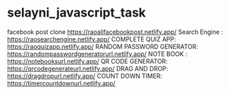# selayni_javascript_task
facebook post clone
https://raoalifacebookpost.netlify.app/
Search Engine :
https://raosearchengine.netlify.app/
COMPLETE QUIZ APP:
https://raoquizapp.netlify.app/
RANDOM PASSWORD GENERATOR:
https://randompasswordgeneratorurl.netlify.app/
NOTE BOOK :
https://notebooksurl.netlify.app/
QR CODE GENERATOR:
https://qrcodegenerateurl.netlify.app/
DRAG AND DROP:
https://dragdropurl.netlify.app/
COUNT DOWN TIMER:
https://timercountdownurl.netlify.app/

